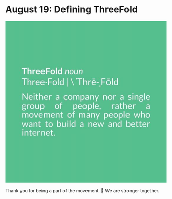 # August 19: Defining ThreeFold

![](img/tfdefined.jpeg)

Thank you for being a part of the movement. 🙏 We are stronger together.